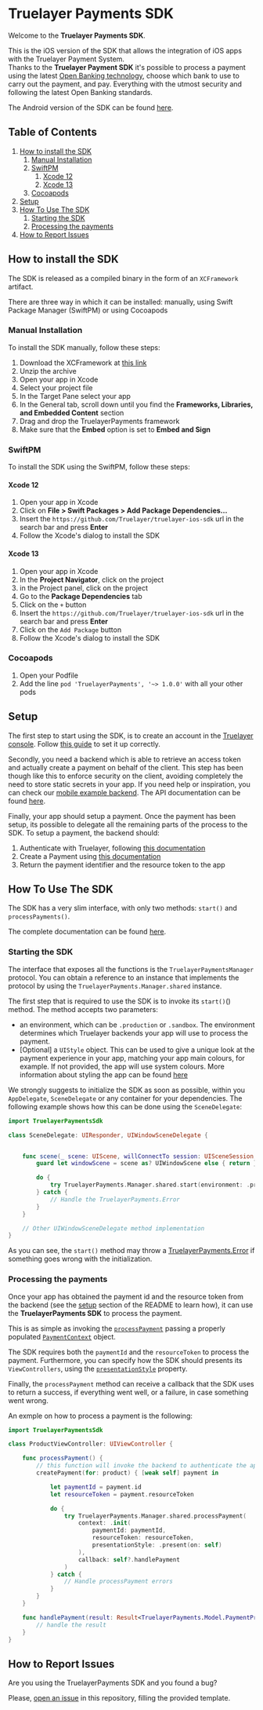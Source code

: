 # Truelayer Payments SDK
Welcome to the **Truelayer Payments SDK**.

This is the iOS version of the SDK that allows the integration of iOS apps with the Truelayer Payment System.  
Thanks to the **Truelayer Payment SDK** it's possible to process a payment using the latest [Open Banking technology](https://truelayer.com/openbanking), choose which bank to use to carry out the payment, and pay. Everything with the utmost security and following the latest Open Banking standards. 

The Android version of the SDK can be found [here]().

## Table of Contents

1. [How to install the SDK](#how-to-install-the-sdk)
	1. [Manual Installation](#manual-installation)
	1. [SwiftPM](#swiftpm)
		1. [Xcode 12](#xcode-12)
		1. [Xcode 13](#xcode-13)
	1. [Cocoapods](#cocoapods)
1. [Setup](#setup)
1. [How To Use The SDK](#how-to-use-the-sdk)
	1. [Starting the SDK](#starting-the-sdk)
	1. [Processing the payments](#processing-the-payments)
1. [How to Report Issues](#how-to-report-issues)

## How to install the SDK

The SDK is released as a compiled binary in the form of an `XCFramework` artifact.

There are three way in which it can be installed: manually, using Swift Package Manager (SwiftPM) or using Cocoapods

### Manual Installation

To install the SDK manually, follow these steps:

1. Download the XCFramework at [this link](https://github.com/TrueLayer/truelayer-ios-sdk/releases/download/v1.0.0-private-beta/TruelayerPaymentsSdk.xcframework.zip)
1. Unzip the archive
1. Open your app in Xcode
1. Select your project file
1. In the Target Pane select your app
1. In the General tab, scroll down until you find the **Frameworks, Libraries, and Embedded Content** section
1. Drag and drop the TruelayerPayments framework
1. Make sure that the **Embed** option is set to **Embed and Sign**

### SwiftPM

To install the SDK using the SwiftPM, follow these steps:

#### Xcode 12

1. Open your app in Xcode
1. Click on **File > Swift Packages > Add Package Dependencies...**
1. Insert the `https://github.com/Truelayer/truelayer-ios-sdk` url in the search bar and press **Enter**
1. Follow the Xcode's dialog to install the SDK

#### Xcode 13

1. Open your app in Xcode
1. In the **Project Navigator**, click on the project
1. in the Project panel, click on the project
1. Go to the **Package Dependencies** tab
1. Click on the `+` button
1. Insert the `https://github.com/Truelayer/truelayer-ios-sdk` url in the search bar and press **Enter**
1. Click on the `Add Package` button
1. Follow the Xcode's dialog to install the SDK

### Cocoapods

1. Open your Podfile
1. Add the line `pod 'TruelayerPayments', '~> 1.0.0'` with all your other pods


## Setup
The first step to start using the SDK, is to create an account in the [Truelayer console](https://console.truelayer.com/).
Follow [this guide]() to set it up correctly.

Secondly, you need a backend which is able to retrieve an access token and actually create a payment on behalf of the client. This step has been though like this to enforce security on the client, avoiding completely the need to store static secrets in your app.
If you need help or inspiration, you can check our [mobile example backend](https://github.com/TrueLayer/example-mobile-backend). The API documentation can be found [here](https://docs.truelayer.com/#payments-api-v2).

Finally, your app should setup a payment. Once the payment has been setup, its possible to delegate all the remaining parts of the process to the SDK. To setup a payment, the backend should:

1. Authenticate with Truelayer, following [this documentation](https://docs.truelayer.com/#authentication113)
2. Create a Payment using [this documentation](https://docs.truelayer.com/#single-immediate-payment114)
3. Return the payment identifier and the resource token to the app 

## How To Use The SDK

The SDK has a very slim interface, with only two methods: `start()` and `processPayments()`. 

The complete documentation can be found [here](https://truelayer.github.io/truelayer-ios-sdk).

### Starting the SDK

The interface that exposes all the functions is the `TruelayerPaymentsManager` protocol. You can obtain a reference to an instance that implements the protocol by using the `TruelayerPayments.Manager.shared` instance.

The first step that is required to use the SDK is to invoke its `start()`() method. The method accepts two parameters:

* an environment, which can be `.production` or `.sandbox`. The environment determines which Truelayer backends your app will use to process the payment.
* [Optional] a `UIStyle` object. This can be used to give a unique look at the payment experience in your app, matching your app main colours, for example. If not provided, the app will use system colours. More information about styling the app can be found [here](https://truelayer.github.io/truelayer-ios-sdk/Protocols/TLPUICoordinatorType.html#/s:17TruelayerPayments20TLPUICoordinatorTypeP9viewStyleAA10TLPUIStyleCvp)

We strongly suggests to initialize the SDK as soon as possible, within you `AppDelegate`, `SceneDelegate` or any container for your dependencies. The following example shows how this can be done using the `SceneDelegate`:

```swift
import TruelayerPaymentsSdk

class SceneDelegate: UIResponder, UIWindowSceneDelegate {


    func scene(_ scene: UIScene, willConnectTo session: UISceneSession, options connectionOptions: UIScene.ConnectionOptions) {
        guard let windowScene = scene as? UIWindowScene else { return }

        do {
            try TruelayerPayments.Manager.shared.start(environment: .production)
        } catch {
            // Handle the TruelayerPayments.Error
        }
    }

    // Other UIWindowSceneDelegate method implementation
}
```

As you can see, the `start()` method may throw a [TruelayerPayments.Error]() if something goes wrong with the initialization.

### Processing the payments 

Once your app has obtained the payment id and the resource token from the backend (see the [setup](#setup) section of the README to learn how), it can use the **TruelayerPayments SDK** to process the payment.

This is as simple as invoking the [`processPayment`]() passing a properly populated [`PaymentContext`]() object.

The SDK requires both the `paymentId` and the `resourceToken` to process the payment. Furthermore, you can specify how the SDK should presents its `ViewControllers`, using the [`presentationStyle`]() property.

Finally, the `processPayment` method can receive a callback that the SDK uses to return a success, if everything went well, or a failure, in case something went wrong.

An exmple on how to process a payment is the following:

```swift
import TruelayerPaymentsSdk

class ProductViewController: UIViewController {

	func processPayment() {
		// this function will invoke the backend to authenticate the app and create the payment in the truelayer backend
		createPayment(for: product) { [weak self] payment in

			let paymentId = payment.id
			let resourceToken = payment.resourceToken

			do {
				try TruelayerPayments.Manager.shared.processPayment(
					context: .init(
						paymentId: paymentId,
						resourceToken: resourceToken,
						presentationStyle: .present(on: self)
					),
					callback: self?.handlePayment
				)
			} catch {
				// Handle processPayment errors
			}
		}
	}

	func handlePayment(result: Result<TruelayerPayments.Model.PaymentProcessingStep, TruelayerPayments.Error>) {
		// handle the result
	}
}

```

## How to Report Issues

Are you using the TruelayerPayments SDK and you found a bug?

Please, [open an issue](https://github.com/TrueLayer/truelayer-ios-sdk/issues/new) in this repository, filling the provided template.

